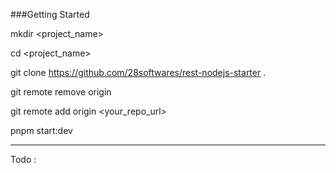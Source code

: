 ###Getting Started

mkdir <project_name>

cd <project_name>

git clone https://github.com/28softwares/rest-nodejs-starter .

git remote remove origin

git remote add origin <your_repo_url>

pnpm start:dev

---

Todo :
